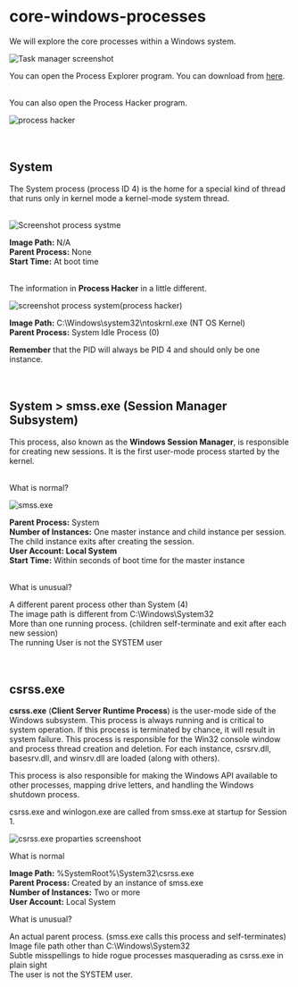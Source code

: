 # core-windows-processes

 We will explore the core processes within a Windows system.

 ![Task manager screenshot](https://github.com/Andreas512514/core-windows-processes/blob/main/Screenshot%202025-10-21%20225413.png)

You can open the Process Explorer program. You can download from [here](https://learn.microsoft.com/en-us/sysinternals/downloads/process-explorer).<br><br>

You can also open the Process Hacker program.

![process hacker](https://github.com/Andreas512514/core-windows-processes/blob/main/Screenshot%202025-10-21%20231426.png)<br><br><br>


## System

The System process (process ID 4) is the home for a special kind of thread that runs only in kernel mode a kernel-mode system thread.<br><br>

![Screenshot process systme](https://github.com/Andreas512514/core-windows-processes/blob/main/Screenshot%202025-10-21%20232429.png)

**Image Path:**  N/A<br>
**Parent Process:**  None<br>
**Start Time:**  At boot time<br><br>

The information in **Process Hacker** in a little different.

![screenshot process system(process hacker)](https://github.com/Andreas512514/core-windows-processes/blob/main/Screenshot%202025-10-21%20232346.png)

**Image Path:** C:\Windows\system32\ntoskrnl.exe (NT OS Kernel)<br>
**Parent Process:** System Idle Process (0)

**Remember** that the PID will always be PID 4 and should only be one instance.<br><br><br>


## System > smss.exe (Session Manager Subsystem)

This process, also known as the **Windows Session Manager**, is responsible for creating new sessions. It is the first user-mode process started by the kernel.<br><br>

What is normal?

![smss.exe](https://github.com/Andreas512514/core-windows-processes/blob/main/Screenshot%202025-10-22%20003356.png)

**Parent Process:**  System<br>
**Number of Instances:**  One master instance and child instance per session. The child instance exits after creating the session.<br>
**User Account:  Local System**<br>
**Start Time:**  Within seconds of boot time for the master instance<br><br>

What is unusual?

A different parent process other than System (4)<br>
The image path is different from C:\Windows\System32<br>
More than one running process. (children self-terminate and exit after each new session)<br>
The running User is not the SYSTEM user<br><br><br>


## csrss.exe

**csrss.exe** (**Client Server Runtime Process**) is the user-mode side of the Windows subsystem. This process is always running and is critical to system operation. If this process is terminated by chance, it will result in system failure. This process is responsible for the Win32 console window and process thread creation and deletion. For each instance, csrsrv.dll, basesrv.dll, and winsrv.dll are loaded (along with others).

This process is also responsible for making the Windows API available to other processes, mapping drive letters, and handling the Windows shutdown process.

csrss.exe and winlogon.exe are called from smss.exe at startup for Session 1. 

![csrss.exe proparties screenshoot](https://github.com/Andreas512514/core-windows-processes/blob/main/Screenshot%202025-10-22%20235222.png)

What is normal

**Image Path:**  %SystemRoot%\System32\csrss.exe<br>
**Parent Process:**  Created by an instance of smss.exe<br>
**Number of Instances:**  Two or more<br>
**User Account:**  Local System<br>

What is unusual?

An actual parent process. (smss.exe calls this process and self-terminates)<br>
Image file path other than C:\Windows\System32<br>
Subtle misspellings to hide rogue processes masquerading as csrss.exe in plain sight<br>
The user is not the SYSTEM user.<br><br><br>


